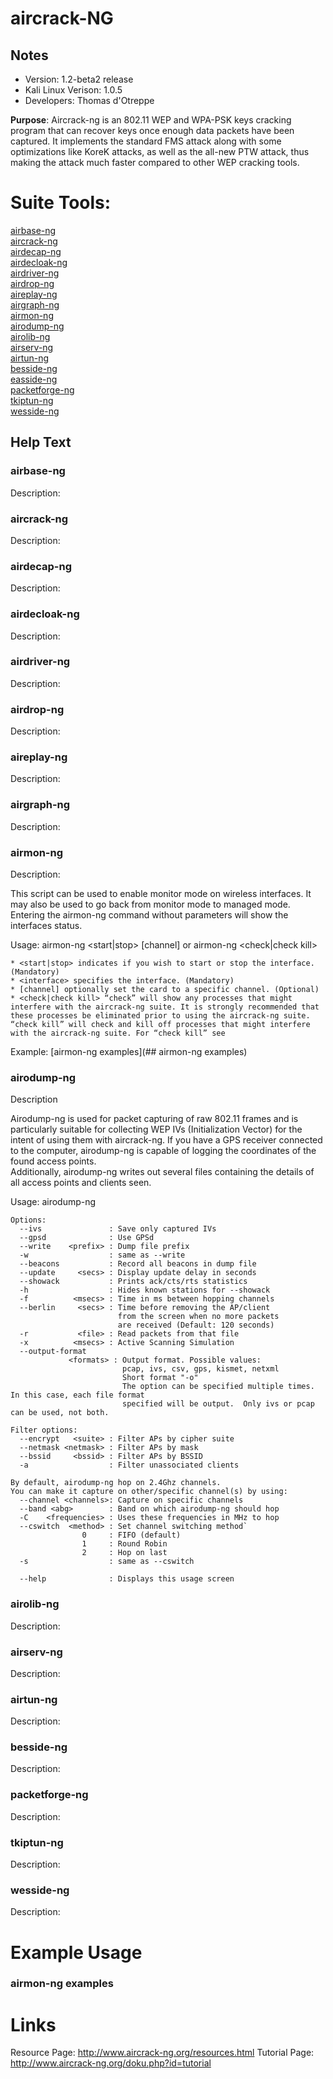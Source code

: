 # aircrack-NG 

Notes
-------

 * Version: 1.2-beta2 release  
 * Kali Linux Verison: 1.0.5  
 * Developers: Thomas d'Otreppe


**Purpose**: Aircrack-ng is an 802.11 WEP and WPA-PSK keys cracking program that can recover keys once enough data packets have been captured. It implements the standard FMS attack along with some optimizations like KoreK attacks, as well as the all-new PTW attack, thus making the attack much faster compared to other WEP cracking tools.

# Suite Tools:  
[airbase-ng](./tools/airbase-ng.md)  
[aircrack-ng](#aircrack-ng)  
[airdecap-ng](#airdecap)  
[airdecloak-ng](#airdecloak-ng)  
[airdriver-ng](#airdriver-ng)  
[airdrop-ng](#airdrop-ng)  
[aireplay-ng](#aireplay-ng)  
[airgraph-ng](#airgraph-ng)  
[airmon-ng](#airmon-ng)  
[airodump-ng](#airodump-ng)  
[airolib-ng](#airolib-ng)  
[airserv-ng](#airsery-ng)  
[airtun-ng](#airtun-ng)  
[besside-ng](#besside-ng)  
[easside-ng](#easside-ng)  
[packetforge-ng](#packetforge-ng)  
[tkiptun-ng](#tkiptun-ng)  
[wesside-ng](#wesside-ng)  
	
Help Text  
---------  

### airbase-ng  
Description:  
### aircrack-ng  
Description:  
### airdecap-ng  
Description:  
### airdecloak-ng  
Description:  
### airdriver-ng  
Description:  
### airdrop-ng  
Description:  
### aireplay-ng  
Description:  
### airgraph-ng  
Description:  
### airmon-ng  
Description:

This script can be used to enable monitor mode on wireless interfaces. It may also be used to go back from monitor mode to managed mode. Entering the airmon-ng command without parameters will show the interfaces status.  

Usage: airmon-ng <start|stop> <interface> [channel] or airmon-ng <check|check kill>  
```
* <start|stop> indicates if you wish to start or stop the interface. (Mandatory)  
* <interface> specifies the interface. (Mandatory)  
* [channel] optionally set the card to a specific channel. (Optional)  
* <check|check kill> “check” will show any processes that might interfere with the aircrack-ng suite. It is strongly recommended that these processes be eliminated prior to using the aircrack-ng suite. “check kill” will check and kill off processes that might interfere with the aircrack-ng suite. For “check kill” see  
```
Example: [airmon-ng examples](## airmon-ng examples)

### airodump-ng  
Description  

Airodump-ng is used for packet capturing of raw 802.11 frames and is particularly suitable for collecting WEP IVs (Initialization Vector) for the intent of using them with aircrack-ng. If you have a GPS receiver connected to the computer, airodump-ng is capable of logging the coordinates of the found access points.  
Additionally, airodump-ng writes out several files containing the details of all access points and clients seen.  

Usage: airodump-ng <options> <interface> <interface>  
```
Options:  
  --ivs               : Save only captured IVs
  --gpsd              : Use GPSd
  --write    <prefix> : Dump file prefix
  -w                  : same as --write
  --beacons           : Record all beacons in dump file
  --update     <secs> : Display update delay in seconds
  --showack           : Prints ack/cts/rts statistics
  -h                  : Hides known stations for --showack
  -f          <msecs> : Time in ms between hopping channels
  --berlin     <secs> : Time before removing the AP/client
                        from the screen when no more packets
                        are received (Default: 120 seconds)
  -r           <file> : Read packets from that file
  -x          <msecs> : Active Scanning Simulation
  --output-format  
             <formats> : Output format. Possible values:  
                         pcap, ivs, csv, gps, kismet, netxml  
                         Short format "-o"  
                         The option can be specified multiple times.  In this case, each file format  
                         specified will be output.  Only ivs or pcap can be used, not both.  
```

```
Filter options:  
  --encrypt   <suite> : Filter APs by cipher suite  
  --netmask <netmask> : Filter APs by mask  
  --bssid     <bssid> : Filter APs by BSSID  
  -a                  : Filter unassociated clients  

By default, airodump-ng hop on 2.4Ghz channels.  
You can make it capture on other/specific channel(s) by using:    
  --channel <channels>: Capture on specific channels  
  --band <abg>        : Band on which airodump-ng should hop  
  -C    <frequencies> : Uses these frequencies in MHz to hop  
  --cswitch  <method> : Set channel switching method`  
                0     : FIFO (default)  
                1     : Round Robin  
                2     : Hop on last  
  -s                  : same as --cswitch  

  --help              : Displays this usage screen  
```						  
### airolib-ng  
Description:  
### airserv-ng  
Description:  
### airtun-ng  
Description:  
### besside-ng  
Description:  
### packetforge-ng  
Description:  
### tkiptun-ng  
Description:  
### wesside-ng  
Description:  

# Example Usage 
### airmon-ng examples

# Links

Resource Page: http://www.aircrack-ng.org/resources.html
Tutorial Page: http://www.aircrack-ng.org/doku.php?id=tutorial
